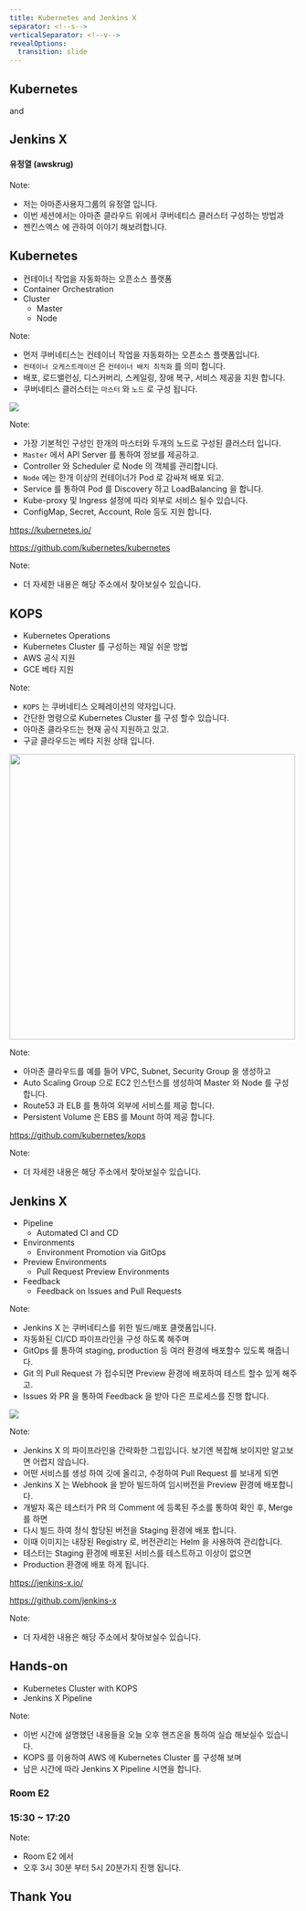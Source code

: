 ```yaml
---
title: Kubernetes and Jenkins X
separator: <!--s-->
verticalSeparator: <!--v-->
revealOptions:
  transition: slide
---
```


## Kubernetes

and

## Jenkins X

#### 유정열 (awskrug)

Note:
- 저는 아마존사용자그룹의 유정열 입니다.
- 이번 세션에서는 아마존 클라우드 위에서 쿠버네티스 클러스터 구성하는 방법과
- 젠킨스엑스 에 관하여 이야기 해보려합니다.

<!--s-->

## Kubernetes

* 컨테이너 작업을 자동화하는 오픈소스 플랫폼 <!-- .element: class="fragment" -->
* Container Orchestration <!-- .element: class="fragment" -->
* Cluster <!-- .element: class="fragment" -->
  * Master <!-- .element: class="fragment" -->
  * Node <!-- .element: class="fragment" -->

Note:
- 먼저 쿠버네티스는 컨테이너 작업을 자동화하는 오픈소스 플랫폼입니다.
- `컨테이너 오케스트레이션` 은 `컨테이너 배치 최적화` 를 의미 합니다.
- 배포, 로드밸런싱, 디스커버리, 스케일링, 장애 복구, 서비스 제공을 지원 합니다.
- 쿠버네티스 클러스터는 `마스터` 와 `노드` 로 구성 됩니다.

<!--v-->

![](images/kubernetes.png)

Note:
- 가장 기본적인 구성인 한개의 마스터와 두개의 노드로 구성된 클러스터 입니다.
- `Master` 에서 API Server 를 통하여 정보를 제공하고.
- Controller 와 Scheduler 로 Node 의 객체를 관리합니다.
- `Node` 에는 한개 이상의 컨테이너가 Pod 로 감싸져 배포 되고.
- Service 를 통하여 Pod 를 Discovery 하고 LoadBalancing 을 합니다.
- Kube-proxy 및 Ingress 설정에 따라 외부로 서비스 될수 있습니다.
- ConfigMap, Secret, Account, Role 등도 지원 합니다.

<!--v-->

https://kubernetes.io/

https://github.com/kubernetes/kubernetes

Note:
- 더 자세한 내용은 해당 주소에서 찾아보실수 있습니다.

<!--s-->

## KOPS

* Kubernetes Operations <!-- .element: class="fragment" -->
* Kubernetes Cluster 를 구성하는 제일 쉬운 방법 <!-- .element: class="fragment" -->
* AWS 공식 지원 <!-- .element: class="fragment" -->
* GCE 베타 지원 <!-- .element: class="fragment" -->

Note:
- `KOPS` 는 쿠버네티스 오페레이션의 약자입니다.
- 간단한 명령으로 Kubernetes Cluster 를 구성 할수 있습니다.
- 아마존 클라우드는 현재 공식 지원하고 있고.
- 구글 클라우드는 베타 지원 상태 입니다.

<!--v-->

<img src="images/kops.png" width="500">

Note:
- 아마존 클라우드를 예를 들어 VPC, Subnet, Security Group 을 생성하고
- Auto Scaling Group 으로 EC2 인스턴스를 생성하여 Master 와 Node 를 구성 합니다.
- Route53 과 ELB 를 통하여 외부에 서비스를 제공 합니다.
- Persistent Volume 은 EBS 를 Mount 하여 제공 합니다.

<!--v-->

https://github.com/kubernetes/kops

Note:
- 더 자세한 내용은 해당 주소에서 찾아보실수 있습니다.

<!--s-->

## Jenkins X

* Pipeline <!-- .element: class="fragment" -->
  * Automated CI and CD
* Environments <!-- .element: class="fragment" -->
  * Environment Promotion via GitOps
* Preview Environments <!-- .element: class="fragment" -->
  * Pull Request Preview Environments
* Feedback <!-- .element: class="fragment" -->
  * Feedback on Issues and Pull Requests

Note:
- Jenkins X 는 쿠버네티스를 위한 빌드/배포 클랫폼입니다.
- 자동화된 CI/CD 파이프라인을 구성 하도록 해주며
- GitOps 를 통하여 staging, production 등 여러 환경에 배포할수 있도록 해줍니다.
- Git 의 Pull Request 가 접수되면 Preview 환경에 배포하여 테스트 할수 있게 해주고.
- Issues 와 PR 을 통하여 Feedback 을 받아 다은 프로세스를 진행 합니다.

<!--v-->

![](images/jenkins-x.png)

Note:
- Jenkins X 의 파이프라인을 간략화한 그립입니다. 보기엔 복잡해 보이지만 알고보면 어렵지 않습니다.
- 어떤 서비스를 생성 하여 깃에 올리고, 수정하여 Pull Request 를 보내게 되면
- Jenkins X 는 Webhook 을 받아 빌드하여 임시버전을 Preview 환경에 배포합니다.
- 개발자 혹은 테스터가 PR 의 Comment 에 등록된 주소를 통하여 확인 후, Merge 를 하면
- 다시 빌드 하여 정식 할당된 버전을 Staging 환경에 배포 합니다.
- 이때 이미지는 내장된 Registry 로, 버전관리는 Helm 을 사용하여 관리합니다. 
- 테스터는 Staging 환경에 배포된 서비스를 테스트하고 이상이 없으면
- Production 환경에 배포 하게 됩니다.

<!--v-->

https://jenkins-x.io/

https://github.com/jenkins-x

Note:
- 더 자세한 내용은 해당 주소에서 찾아보실수 있습니다.

<!--s-->

## Hands-on

* Kubernetes Cluster with KOPS <!-- .element: class="fragment" -->
* Jenkins X Pipeline <!-- .element: class="fragment" -->

Note:
- 이번 시간에 설명했던 내용들을 오늘 오후 핸즈온을 통하여 실습 해보실수 있습니다.
- KOPS 를 이용하여 AWS 에 Kubernetes Cluster 를 구성해 보며
- 남은 시간에 따라 Jenkins X Pipeline 시연을 합니다.

<!--v-->

### Room E2 <!-- .element: class="fragment" -->

### 15:30 ~ 17:20 <!-- .element: class="fragment" -->

Note:
- Room E2 에서
- 오후 3시 30분 부터 5시 20분가지 진행 됩니다.

<!--s-->

## Thank You
